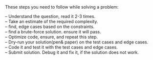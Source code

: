 These steps you need to follow while solving a problem:

– Understand the question, read it 2-3 times.  
– Take an estimate of the required complexity.  
– find, edge cases based on the constraints.  
– find a brute-force solution. ensure it will pass.  
– Optimize code, ensure, and repeat this step.  
– Dry-run your solution(pen& paper) on the test cases and edge cases.  
– Code it and test it with the test cases and edge cases.  
– Submit solution. Debug it and fix it, if the solution does not work.